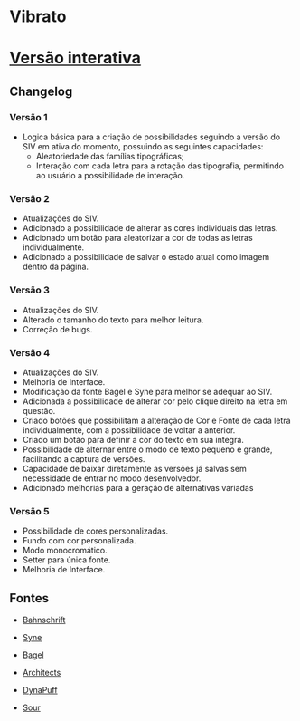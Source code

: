 # Vibrato

# [Versão interativa](https://luisvell.github.io/Vibrato/)


## Changelog

### Versão 1

- Logica básica para a criação de possibilidades seguindo a versão do SIV em ativa do momento, possuindo as seguintes capacidades:
    - Aleatoriedade das famílias tipográficas;
    - Interação com cada letra para a rotação das tipografia, permitindo ao usuário a possibilidade de interação.

  

### Versão 2

- Atualizações do SIV.
- Adicionado a possibilidade de alterar as cores individuais das letras.
- Adicionado um botão para aleatorizar a cor de todas as letras individualmente. 
- Adicionado a possibilidade de salvar o estado atual como imagem dentro da página.

  

### Versão 3

- Atualizações do SIV.
- Alterado o tamanho do texto para melhor leitura.
- Correção de bugs.


### Versão 4

- Atualizações do SIV.
- Melhoria de Interface.
- Modificação da fonte Bagel e Syne para melhor se adequar ao SIV.
- Adicionada a possibilidade de alterar cor pelo clique direito na letra em questão.
- Criado botões que possibilitam a alteração de Cor e Fonte de cada letra individualmente, com a possibilidade de voltar a anterior.
- Criado um botão para definir a cor do texto em sua integra.
- Possibilidade de alternar entre o modo de texto pequeno e grande, facilitando a captura de versões.
- Capacidade de baixar diretamente as versões já salvas sem necessidade de entrar no modo desenvolvedor.
- Adicionado melhorias para a geração de alternativas variadas

### Versão 5
- Possibilidade de cores personalizadas.
- Fundo com cor personalizada.
- Modo monocromático.
- Setter para única fonte.
- Melhoria de Interface.

## Fontes

 - [Bahnschrift](https://www.dafontfree.io/bahnschrift-font/)

 - [Syne](https://fonts.google.com/specimen/Syne)

 - [Bagel](https://fonts.google.com/specimen/Bagel+Fat+One)

 - [Architects](https://fonts.google.com/specimen/Architects+Daughter)

 - [DynaPuff](https://fonts.google.com/specimen/DynaPuff)

 - [Sour](https://fonts.google.com/specimen/Sour+Gummy)